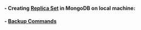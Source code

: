 <h4> - Creating <a href="https://github.com/yogeshagrawal50/MongoDB-Summary/blob/main/mongo_replica_m2qe6.txt"> Replica Set</a> in MongoDB on local machine:<h4>
<h4> - <a href="https://github.com/yogeshagrawal50/MongoDB-Summary/blob/main/Backups.txt">Backup Commands</a>



